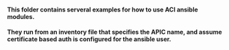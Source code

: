 #### This folder contains serveral examples for how to use ACI ansible modules.
#### They run from an inventory file that specifies the APIC name, and assume certificate based auth is configured for the ansible user.
